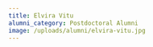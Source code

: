 ```yaml
---
title: Elvira Vitu
alumni_category: Postdoctoral Alumni
image: /uploads/alumni/elvira-vitu.jpg
---
```

